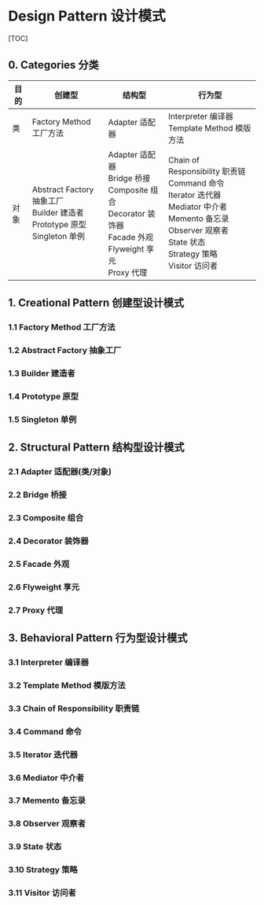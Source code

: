 # Design Pattern 设计模式

[TOC]

## 0. Categories 分类

| 目的 | 创建型                                                       | 结构型                                                       | 行为型                                                       |
| ---- | ------------------------------------------------------------ | ------------------------------------------------------------ | ------------------------------------------------------------ |
| 类   | Factory Method 工厂方法                                      | Adapter 适配器                                               | Interpreter 编译器<br />Template Method 模版方法             |
| 对象 | Abstract Factory 抽象工厂<br />Builder 建造者<br />Prototype 原型<br />Singleton 单例 | Adapter 适配器<br />Bridge 桥接<br />Composite 组合<br />Decorator 装饰器<br />Facade 外观<br />Flyweight 享元<br />Proxy 代理 | Chain of Responsibility 职责链<br />Command 命令<br />Iterator 迭代器<br />Mediator 中介者<br />Memento 备忘录<br />Observer 观察者<br />State 状态<br />Strategy 策略<br />Visitor 访问者 |

## 1. Creational Pattern 创建型设计模式

### 1.1 Factory Method 工厂方法

### 1.2 Abstract Factory 抽象工厂

### 1.3 Builder 建造者

### 1.4 Prototype 原型

### 1.5 Singleton 单例

## 2. Structural Pattern 结构型设计模式

### 2.1 Adapter 适配器(类/对象)

### 2.2 Bridge 桥接

### 2.3 Composite 组合

### 2.4 Decorator 装饰器

### 2.5 Facade 外观

### 2.6 Flyweight 享元

### 2.7 Proxy 代理

## 3. Behavioral Pattern 行为型设计模式

### 3.1 Interpreter 编译器

### 3.2 Template Method 模版方法

### 3.3 Chain of Responsibility 职责链

### 3.4 Command 命令

### 3.5 Iterator 迭代器

### 3.6 Mediator 中介者

### 3.7 Memento 备忘录

### 3.8 Observer 观察者

### 3.9 State 状态

### 3.10 Strategy 策略

### 3.11 Visitor 访问者